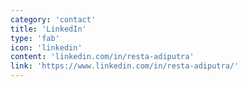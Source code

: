```yaml
---
category: 'contact'
title: 'LinkedIn'
type: 'fab'
icon: 'linkedin'
content: 'linkedin.com/in/resta-adiputra'
link: 'https://www.linkedin.com/in/resta-adiputra/'
---
```

